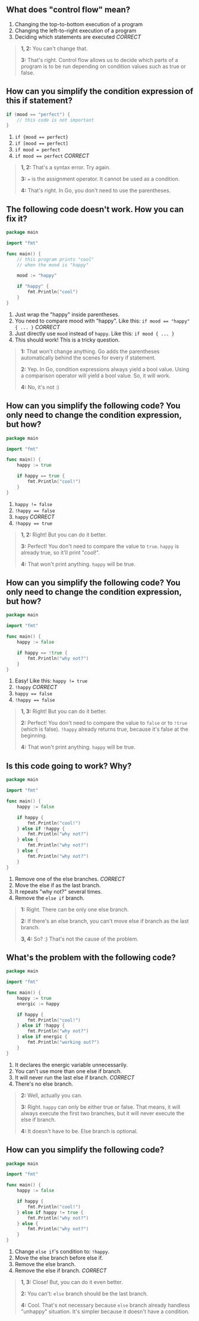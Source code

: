 ## What does "control flow" mean?
1. Changing the top-to-bottom execution of a program
2. Changing the left-to-right execution of a program
3. Deciding which statements are executed *CORRECT*

> **1, 2:** You can't change that.
> 
> **3:** That's right. Control flow allows us to decide which parts of a program is to be run depending on condition values such as true or false.


## How can you simplify the condition expression of this if statement?
```go
if (mood == "perfect") {
    // this code is not important
}
```

1. `if {mood == perfect}`
2. `if [mood == perfect]`
3. `if mood = perfect`
4. `if mood == perfect` *CORRECT*

> **1, 2:** That's a syntax error. Try again.
> 
> **3:** `=` is the assignment operator. It cannot be used as a condition.
> 
> **4:** That's right. In Go, you don't need to use the parentheses.


## The following code doesn't work. How you can fix it?
```go
package main

import "fmt"

func main() {
    // this program prints "cool"
    // when the mood is "happy"

    mood := "happy"

    if "happy" {
        fmt.Println("cool")
    }
}
```
1. Just wrap the "happy" inside parentheses.
2. You need to compare mood with "happy". Like this: `if mood == "happy" { ... }` *CORRECT*
3. Just directly use `mood` instead of `happy`. Like this: `if mood { ... }`
4. This should work! This is a tricky question.

> **1:** That won't change anything. Go adds the parentheses automatically behind the scenes for every if statement.
>
> **2:** Yep. In Go, condition expressions always yield a bool value. Using a comparison operator will yield a bool value. So, it will work.
>
> **4:** No, it's not :)


## How can you simplify the following code? You only need to change the condition expression, but how?
```go
package main

import "fmt"

func main() {
    happy := true

    if happy == true {
        fmt.Println("cool!")
    }
}
```
1. `happy != false`
2. `!happy == false`
3. `happy` *CORRECT*
4. `!happy == true`

> **1, 2:** Right! But you can do it better.
>
> **3:** Perfect! You don't need to compare the value to `true`. `happy` is already true, so it'll print "cool!".
>
> **4:** That won't print anything. `happy` will be true.


## How can you simplify the following code? You only need to change the condition expression, but how?
```go
package main

import "fmt"

func main() {
    happy := false

    if happy == !true {
        fmt.Println("why not?")
    }
}
```
1. Easy! Like this: `happy != true`
2. `!happy` *CORRECT*
3. `happy == false`
4. `!happy == false`

> **1, 3:** Right! But you can do it better.
>
> **2:** Perfect! You don't need to compare the value to `false` or to `!true` (which is false). `!happy` already returns true, because it's false at the beginning.
>
> **4:** That won't print anything. `happy` will be true.


## Is this code going to work? Why?
```go
package main

import "fmt"

func main() {
    happy := false

    if happy {
        fmt.Println("cool!")
    } else if !happy {
        fmt.Println("why not?")
    } else {
        fmt.Println("why not?")
    } else {
        fmt.Println("why not?")
    }
}
```
1. Remove one of the else branches. *CORRECT*
2. Move the else if as the last branch.
3. It repeats "why not?" several times.
4. Remove the `else if` branch.

> **1:** Right. There can be only one else branch.
> 
> **2:** If there's an else branch, you can't move else if branch as the last branch.
>
> **3, 4:** So? :) That's not the cause of the problem.
>


## What's the problem with the following code?
```go
package main

import "fmt"

func main() {
    happy := true
    energic := happy

    if happy {
        fmt.Println("cool!")
    } else if !happy {
        fmt.Println("why not?")
    } else if energic {
        fmt.Println("working out?")
    }
}
```
1. It declares the energic variable unnecessarily.
2. You can't use more than one else if branch.
3. It will never run the last else if branch. *CORRECT*
4. There's no else branch.

> **2:** Well, actually you can.
> 
> **3:** Right. `happy` can only be either true or false. That means, it will always execute the first two branches, but it will never execute the else if branch.
> 
> **4:** It doesn't have to be. Else branch is optional.


## How can you simplify the following code?
```go
package main

import "fmt"

func main() {
    happy := false

    if happy {
        fmt.Println("cool!")
    } else if happy != true {
        fmt.Println("why not?")
    } else {
        fmt.Println("why not?")
    }
}
```
1. Change `else if`'s condition to: `!happy`.
2. Move the else branch before else if.
3. Remove the else branch.
4. Remove the else if branch. *CORRECT*

> **1, 3:** Close! But, you can do it even better.
>
> **2:** You can't: `else` branch should be the last branch.
>
> **4:** Cool. That's not necessary because `else` branch already handless "unhappy" situation. It's simpler because it doesn't have a condition.